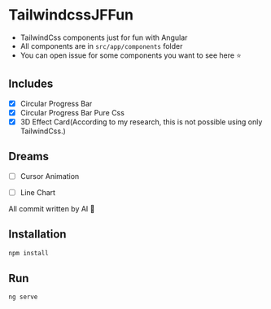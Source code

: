 # TailwindcssJFFun

- TailwindCss components just for fun with Angular 
- All components are in `src/app/components` folder
- You can open issue for some components you want to see here  ⭐

## Includes

- [x] Circular Progress Bar
- [x] Circular Progress Bar Pure Css
- [x] 3D Effect Card(According to my research, this is not possible using only TailwindCss.)
## Dreams

- [ ] Cursor Animation
- [ ] Line Chart



All commit written by AI 🤖 

## Installation

```bash
npm install
```
## Run

```bash
ng serve
```

